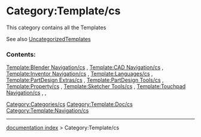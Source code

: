 # Category:Template/cs
This category contains all the Templates

See also [UncategorizedTemplates](Special:UncategorizedTemplates.md)

### Contents:

[Template:Blender Navigation/cs](Template:Blender_Navigation/cs.md) , [Template:CAD Navigation/cs](Template:CAD_Navigation/cs.md) , [Template:Inventor Navigation/cs](Template:Inventor_Navigation/cs.md) , [Template:Languages/cs](Template:Languages/cs.md) , [Template:PartDesign Extras/cs](Template:PartDesign_Extras/cs.md) , [Template:PartDesign Tools/cs](Template:PartDesign_Tools/cs.md) , [Template:Property/cs](Template:Property/cs.md) , [Template:Sketcher Tools/cs](Template:Sketcher_Tools/cs.md) , [Template:Touchpad Navigation/cs](Template:Touchpad_Navigation/cs.md) , ,

[Category:Categories/cs](Category:Categories/cs.md) [Category:Template:Doc/cs](Category:Template:Doc/cs.md) [Category:Template:Navigation/cs](Category:Template:Navigation/cs.md)

---
[documentation index](../README.md) > Category:Template/cs
